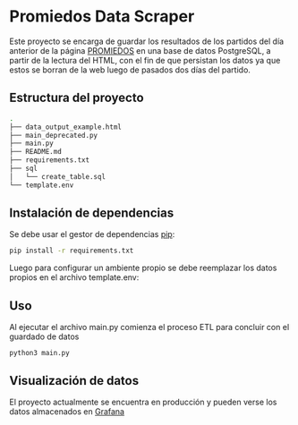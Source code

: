 # Promiedos Data Scraper

Este proyecto se encarga de guardar los resultados de los partidos del día anterior de la página [PROMIEDOS](https://www.promiedos.com.ar/) en una base de datos PostgreSQL, a partir de la lectura del HTML, con el fin de que persistan los datos ya que estos se borran de la web luego de pasados dos días del partido.

## Estructura del proyecto

```bash
.
├── data_output_example.html
├── main_deprecated.py
├── main.py
├── README.md
├── requirements.txt
├── sql
│   └── create_table.sql
└── template.env

```

## Instalación de dependencias

Se debe usar el gestor de dependencias [pip](https://pip.pypa.io/en/stable/):

```bash
pip install -r requirements.txt
```

Luego para configurar un ambiente propio se debe reemplazar los datos propios en el archivo template.env:

## Uso

Al ejecutar el archivo main.py comienza el proceso ETL para concluir con el guardado de datos

```Uso
python3 main.py
```

## Visualización de datos

El proyecto actualmente se encuentra en producción y pueden verse los datos almacenados en [Grafana](https://promiedos-dashboard.herokuapp.com/d/OWjDW3unk/dashboard-promiedos?orgId=1)
